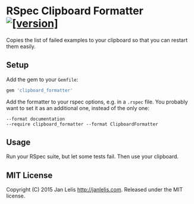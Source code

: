 # RSpec Clipboard Formatter [![[version]](https://badge.fury.io/rb/clipboard_formatter.svg)](http://badge.fury.io/rb/clipboard_formatter)

Copies the list of failed examples to your clipboard so that you can restart them easily.


## Setup

Add the gem to your `Gemfile`:

```ruby
gem 'clipboard_formatter'
```

Add the formatter to your rspec options, e.g. in a `.rspec` file. You probably want to set it as an additional one, instead of the only one:

```
--format documentation
--require clipboard_formatter --format ClipboardFormatter
```


## Usage

Run your RSpec suite, but let some tests fail. Then use your clipboard.


## MIT License

Copyright (C) 2015 Jan Lelis <http://janlelis.com>. Released under the MIT license.

